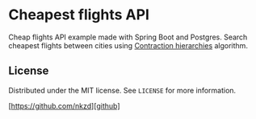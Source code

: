 # Cheapest flights API

Cheap flights API example made with Spring Boot and Postgres.
Search cheapest flights between cities using [Contraction hierarchies][comp] algorithm.


## License

Distributed under the MIT license. See ``LICENSE`` for more information.

[https://github.com/nkzd][github]

<!-- Markdown link & img dfn's -->
[comp]: https://en.wikipedia.org/wiki/Contraction_hierarchies
[wiki]: https://github.com/yourname/yourproject/wiki
[demo]: https://trello-clone.vukotic.io/
[linkedin]: https://www.linkedin.com/in/aljosa-vukotic/
[github]: https://github.com/nkzd